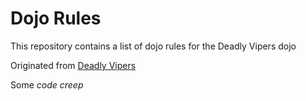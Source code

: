 Dojo Rules
==========

This repository contains a list of dojo rules for the Deadly Vipers dojo

Originated from [Deadly Vipers](https://github.com/deadlyvipers)

Some *code creep*
